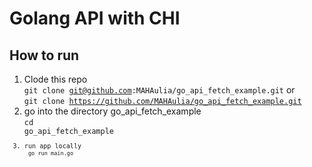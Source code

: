 # Golang API with CHI

## How to run
1. Clode this repo <br/><code>git clone git@github.com:MAHAulia/go_api_fetch_example.git</code> or <br/><code>git clone https://github.com/MAHAulia/go_api_fetch_example.git</code>
2. go into the directory go_api_fetch_example<br/>
<code>cd go_api_fetch_example<code>
3. run app locally<br/>
<code>go run main.go</code>
